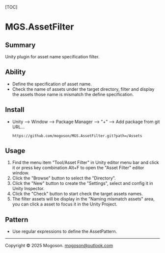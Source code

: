 [TOC]

# MGS.AssetFilter

## Summary
Unity plugin for asset name specification filter.

## Ability
- Define the specification of asset name.
- Check the name of assets under the target directory, filter and display the assets those name is mismatch the define specification.

## Install

- Unity --> Window --> Package Manager --> "+" --> Add package from git URL...

  ```text
  https://github.com/mogoson/MGS.AssetFilter.git?path=/Assets
  ```

## Usage
1. Find the menu item "Tool/Asset Filter" in Unity editor menu bar and click it or press key combination Alt+F to open the "Asset Filter" editor window.
2. Click the "Browse" button to select the "Directory".
3. Click the "New" button to create the "Settings", select and config it in Unity Inspector. 
4. Click the "Check" button to start check the target assets names.
5. The filter assets will be display in the "Naming mismatch assets" area, you can click a asset to focus it in the Unity Project.

## Pattern
- Use regular expressions to define the AssetPattern.

---

Copyright © 2025 Mogoson.	mogoson@outlook.com
